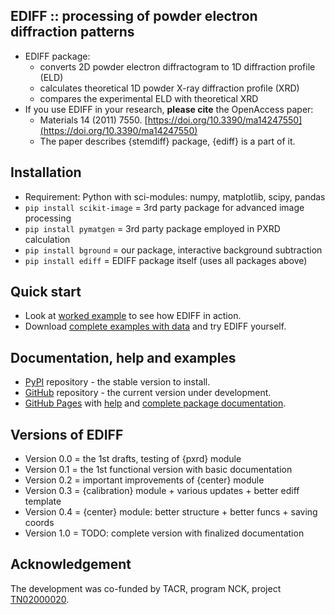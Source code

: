 EDIFF :: processing of powder electron diffraction patterns
-----------------------------------------------------------
* EDIFF package:
	- converts 2D powder electron diffractogram to 1D diffraction profile (ELD)
	- calculates theoretical 1D powder X-ray diffraction profile (XRD)
	- compares the experimental ELD with theoretical XRD
* If you use EDIFF in your research, **please cite** the OpenAccess paper:
	- Materials 14 (2011) 7550.
	  [https://doi.org/10.3390/ma14247550](https://doi.org/10.3390/ma14247550)
	- The paper describes {stemdiff} package, {ediff} is a part of it.

Installation
------------
* Requirement: Python with sci-modules: numpy, matplotlib, scipy, pandas
* `pip install scikit-image` = 3rd party package for advanced image processing 
* `pip install pymatgen` = 3rd party package employed in PXRD calculation
* `pip install bground` = our package, interactive background subtraction
* `pip install ediff` = EDIFF package itself (uses all packages above)

Quick start
-----------
* Look at [worked example](https://www.dropbox.com/scl/fi/3hb78voxd17wb3fzh9n1p/01_ediff_au.nb.pdf?rlkey=qmbvwaw80o1gbe262hwgjvmgx&dl=0)
  to see how EDIFF in action.
* Download [complete examples with data](https://www.dropbox.com/scl/fo/td6rkdgp2usxosj1vqeku/h?rlkey=41carfdej5h2f8f4yscbuvagm&dl=0)
  and try EDIFF yourself.

Documentation, help and examples
--------------------------------
* [PyPI](https://pypi.org/project/ediff) repository -
  the stable version to install.
* [GitHub](https://github.com/mirekslouf/ediff) repository - 
  the current version under development.
* [GitHub Pages](https://mirekslouf.github.io/ediff/)
  with [help](https://mirekslouf.github.io/ediff/docs)
  and [complete package documentation](https://mirekslouf.github.io/ediff/docs/pdoc.html/ediff.html).

Versions of EDIFF
-----------------

* Version 0.0 = the 1st drafts, testing of {pxrd} module
* Version 0.1 = the 1st functional version with basic documentation
* Version 0.2 = important improvements of {center} module
* Version 0.3 = {calibration} module + various updates + better ediff template
* Version 0.4 = {center} module: better structure + better funcs + saving coords
* Version 1.0 = TODO: complete version with finalized documentation

Acknowledgement
---------------

The development was co-funded by TACR, program NCK,
project [TN02000020](https://www.isibrno.cz/en/centre-advanced-electron-and-photonic-optics).
